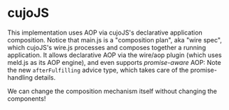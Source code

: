 # cujoJS

This implementation uses AOP via cujoJS's declarative application composition.  Notice that main.js is a "composition plan", aka "wire spec", which cujoJS's wire.js processes and composes together a running application.  It allows declarative AOP via the wire/aop plugin (which uses meld.js as its AOP engine), and even supports *promise-aware* AOP: Note the new `afterFulfilling` advice type, which takes care of the promise-handling details.

We can change the composition mechanism itself without changing the components!